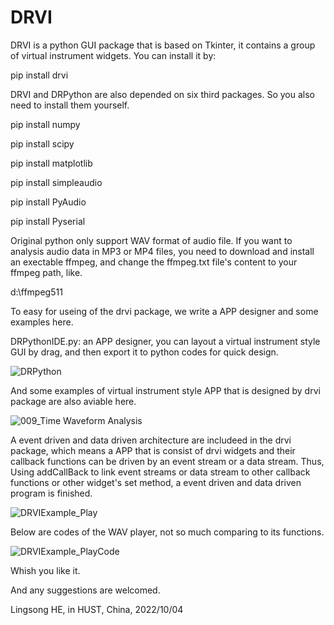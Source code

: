 # DRVI
DRVI is a python GUI package that is based on Tkinter, it contains a group of virtual instrument widgets. You can install it by:

pip install drvi

DRVI and DRPython are also depended on six third packages. So you also need to install them yourself.

  pip install numpy
  
  pip install scipy
  
  pip install matplotlib
  
  pip install simpleaudio
  
  pip install PyAudio
  
  pip install Pyserial

Original python only support WAV format of audio file. If you want to analysis audio data in MP3 or MP4 files, you need to download and install an exectable ffmpeg, and change the ffmpeg.txt file's content to your ffmpeg path, like.

d:\ffmpeg511


To easy for useing of the drvi package, we write a APP designer and some examples here.

DRPythonIDE.py: an APP designer, you can layout a virtual instrument style GUI by drag, and then export it to python codes for quick design.   

![DRPython](https://user-images.githubusercontent.com/9141129/193712249-f4e485d4-8567-4165-b5cd-c8a81e3a53de.gif)


And some examples of virtual instrument style APP that is designed by drvi package are also aviable here.

![009_Time Waveform Analysis](https://user-images.githubusercontent.com/9141129/193711011-9578d7e3-0a2e-4802-80f7-5d76690e9475.gif)


A event driven and data driven architecture are includeed in the drvi package, which means a APP that is consist of drvi widgets and their callback functions can be driven by an event stream or a data stream. Thus, Using addCallBack to link event streams or data stream to other callback functions or other widget's set method, a event driven and data driven program is finished.

![DRVIExample_Play](https://user-images.githubusercontent.com/9141129/193713792-57d4527c-b2e6-44db-a2b9-6f45918c43a4.gif)


Below are codes of the WAV player, not so much comparing to its functions.

![DRVIExample_PlayCode](https://user-images.githubusercontent.com/9141129/193714957-97e855ee-7018-4cf9-aec5-6380d36eb1d2.png)


Whish you like it. 

And any suggestions are welcomed.

Lingsong HE, in HUST, China, 2022/10/04

